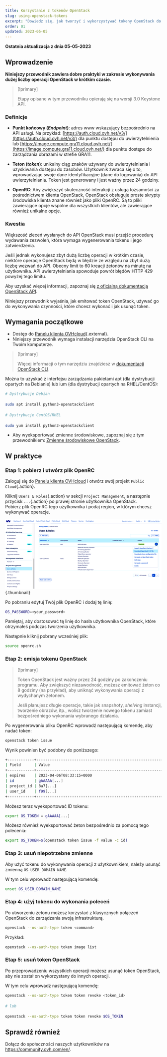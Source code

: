 ```yaml
---
title: Korzystanie z tokenów OpenStack
slug: using-openstack-tokens
excerpt: "Dowiedz się, jak tworzyć i wykorzystywać tokeny OpenStack do realizacji Twoich operacji"
order: 01
updated: 2023-05-05
---
```


**Ostatnia aktualizacja z dnia 05-05-2023**

## Wprowadzenie

**Niniejszy przewodnik zawiera dobre praktyki w zakresie wykonywania dużej liczby operacji OpenStack w krótkim czasie.**

> [!primary]
>
> Etapy opisane w tym przewodniku opierają się na wersji 3.0 Keystone API.
>

### Definicje

- **Punkt końcowy (*Endpoint*)**: adres www wskazujący bezpośrednio na API usługi. Na przykład: [https://auth.cloud.ovh.net/v3/](https://auth.cloud.ovh.net/v3/) dla punktu dostępu do uwierzytelnienia lub [https://image.compute.gra11.cloud.ovh.net/](https://image.compute.gra11.cloud.ovh.net/) dla punktu dostępu do zarządzania obrazami w strefie GRA11. 

- **Teton (*token*)**: unikalny ciąg znaków używany do uwierzytelniania i uzyskiwania dostępu do zasobów. Użytkownik zwraca się o to, wprowadzając swoje dane identyfikacyjne (dane do logowania) do API uwierzytelniania. Token jest generowany i jest ważny przez 24 godziny.

- **OpenRC**: Aby zwiększyć skuteczność interakcji z usługą tożsamości za pośrednictwem klienta OpenStack, OpenStack obsługuje proste skrypty środowiska klienta znane również jako pliki OpenRC. Są to pliki zawierające opcje wspólne dla wszystkich klientów, ale zawierające również unikalne opcje.

### Kwestia

Większość zleceń wysłanych do API OpenStack musi przejść procedurę wydawania zezwoleń, która wymaga wygenerowania tokenu i jego zatwierdzenia.

Jeśli jednak wykonujesz zbyt dużą liczbę operacji w krótkim czasie, niektóre operacje OpenStack będą w błędzie ze względu na zbyt dużą liczbę wezwań do API. Obecny limit to 60 kreacji żetonów na minutę na użytkownika. API uwierzytelniania spowoduje powrót błędów HTTP 429 powyżej tego limitu.

Aby uzyskać więcej informacji, zapoznaj się [z oficjalną dokumentacją OpenStack API](http://developer.openstack.org/api-guide/quick-start/).

Niniejszy przewodnik wyjaśnia, jak emitować token OpenStack, używać go do wykonywania czynności, które chcesz wykonać i jak usunąć token.

## Wymagania początkowe 

- Dostęp do [Panelu klienta OVHcloud](https://www.ovh.com/auth/?action=gotomanager&from=https://www.ovh.pl/&ovhSubsidiary=pl){.external}.
- Niniejszy przewodnik wymaga instalacji narzędzia OpenStack CLI na Twoim komputerze.

> [!primary]
>
> Więcej informacji o tym narzędziu znajdziesz w [dokumentacji OpenStack CLI](https://docs.openstack.org/python-openstackclient/latest/).

Można to uzyskać z interfejsu zarządzania pakietami apt (dla dystrybucji opartych na Debianie) lub ium (dla dystrybucji opartych na RHEL/CentOS):

```bash
# Dystrybucje Debian 

sudo apt install python3-openstackclient

# Dystrybucje CentOS/RHEL

sudo yum install python3-openstackclient
```

- Aby wyeksportować zmienne środowiskowe, zapoznaj się z tym przewodnikiem: [Zmienne środowiskowe OpenStack](/pages/platform/public-cloud/loading_openstack_environment_variables/).

## W praktyce

### Etap 1: pobierz i utwórz plik OpenRC

Zaloguj się do [Panelu klienta OVHcloud](https://www.ovh.com/auth/?action=gotomanager&from=https://www.ovh.pl/&ovhSubsidiary=pl) i otwórz swój projekt `Public Cloud`{.action}.

Kliknij `Users & Roles`{.action} w sekcji `Project Management`, a następnie przycisk `...`{.action} po prawej stronie użytkownika OpenStack.<br>
Pobierz plik OpenRC tego użytkownika i podaj region, w którym chcesz wykonywać operacje.

![pobierz plik openRC](images/openrc.png){.thumbnail}

Po pobraniu edytuj Twój plik OpenRC i dodaj tę linię:

```bash
OS_PASSWORD=<your_password>
```

Pamiętaj, aby dostosować tę linię do hasła użytkownika OpenStack, które otrzymałeś podczas tworzenia użytkownika.

Następnie kliknij pobrany wcześniej plik:

```bash
source openrc.sh
```

### Etap 2: emisja tokenu OpenStack

> [!primary]
>
> Token OpenStack jest ważny przez 24 godziny po zakończeniu programu. Aby zwiększyć niezawodność, możesz emitować żeton co 8 godziny (na przykład), aby uniknąć wykonywania operacji z wydychanym żetonem.
>
> Jeśli planujesz długie operacje, takie jak snapshoty, *shelving* instancji, tworzenie obrazów, itp., wolisz tworzenie nowego tokenu zamiast bezpośredniego wykonania wybranego działania.
>

Po wygenerowaniu pliku OpenRC wprowadź następującą komendę, aby nadać token:

```bash
openstack token issue
```

Wynik powinien być podobny do poniższego:

```bash
+------------+----------------------------------------------------------------+
| Field      | Value                                                          |
+------------+----------------------------------------------------------------+
| expires    | 2023-04-06T08:33:15+0000                                       |
| id         | gAAAAA[...]                                                    |
| project_id | 8a7[...]                                                       |
| user_id    | f99[...]                                                       |
+------------+----------------------------------------------------------------+
```

Możesz teraz wyeksportować ID tokenu:

```bash
export OS_TOKEN = gAAAAA[...]
```

Możesz również wyeksportować żeton bezpośrednio za pomocą tego polecenia:

```bash
export OS_TOKEN=$(openstack token issue -f value -c id)
```

### Etap 3: usuń niepotrzebne zmienne

Aby użyć tokenu do wykonywania operacji z użytkownikiem, należy usunąć zmienną `OS_USER_DOMAIN_NAME`.

W tym celu wprowadź następującą komendę:

```bash
unset OS_USER_DOMAIN_NAME
```

### Etap 4: użyj tokenu do wykonania poleceń

Po utworzeniu żetonu możesz korzystać z klasycznych połączeń OpenStack do zarządzania swoją infrastrukturą.

```bash
openstack --os-auth-type token <command>
```

Przykład: 

```bash
openstack --os-auth-type token image list
```

### Etap 5: usuń token OpenStack

Po przeprowadzeniu wszystkich operacji możesz usunąć token OpenStack, aby nie został on wykorzystany do innych operacji.

W tym celu wprowadź następującą komendę:

```bash
openstack --os-auth-type token token revoke <token_id>

# lub 

openstack --os-auth-type token token revoke $OS_TOKEN
```

## Sprawdź również

Dołącz do społeczności naszych użytkowników na <https://community.ovh.com/en/>.